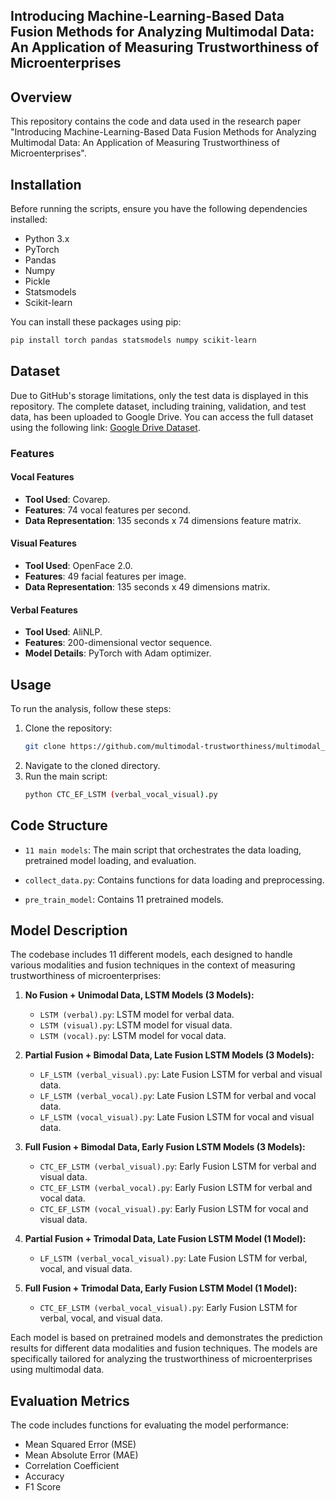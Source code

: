
## Introducing Machine-Learning-Based Data Fusion Methods for Analyzing Multimodal Data: An Application of Measuring Trustworthiness of Microenterprises

## Overview
This repository contains the code and data used in the research paper "Introducing Machine-Learning-Based Data Fusion Methods for Analyzing Multimodal Data: An Application of Measuring Trustworthiness of Microenterprises". 

## Installation
Before running the scripts, ensure you have the following dependencies installed:
- Python 3.x
- PyTorch
- Pandas
- Numpy
- Pickle
- Statsmodels
- Scikit-learn

You can install these packages using pip:
```bash
pip install torch pandas statsmodels numpy scikit-learn
```


## Dataset
Due to GitHub's storage limitations, only the test data is displayed in this repository. The complete dataset, including training, validation, and test data, has been uploaded to Google Drive. You can access the full dataset using the following link: [Google Drive Dataset](https://drive.google.com/drive/folders/1EpMjVBAh1d9Zh73QkjpChoufGOqxBgvt).


### Features 
#### Vocal Features
- **Tool Used**: Covarep.
- **Features**: 74 vocal features per second.
- **Data Representation**: 135 seconds x 74 dimensions feature matrix.

#### Visual Features
- **Tool Used**: OpenFace 2.0.
- **Features**: 49 facial features per image.
- **Data Representation**: 135 seconds x 49 dimensions matrix.

#### Verbal Features
- **Tool Used**: AliNLP.
- **Features**: 200-dimensional vector sequence.
- **Model Details**: PyTorch with Adam optimizer.



## Usage
To run the analysis, follow these steps:
1. Clone the repository:
   ```bash
   git clone https://github.com/multimodal-trustworthiness/multimodal_trustworthiness.
   ```
2. Navigate to the cloned directory.
3. Run the main script:
   ```bash
   python CTC_EF_LSTM (verbal_vocal_visual).py
   ```


## Code Structure
- `11 main models`: The main script that orchestrates the data loading,  pretrained model loading, and evaluation.
  
- `collect_data.py`: Contains functions for data loading and preprocessing.
  
- `pre_train_model`: Contains 11 pretrained models.
  


## Model Description
The codebase includes 11 different models, each designed to handle various modalities and fusion techniques in the context of measuring trustworthiness of microenterprises:

1. **No Fusion + Unimodal Data, LSTM Models (3 Models):**
   - `LSTM (verbal).py`: LSTM model for verbal data.
   - `LSTM (visual).py`: LSTM model for visual data.
   - `LSTM (vocal).py`: LSTM model for vocal data.

2. **Partial Fusion + Bimodal Data, Late Fusion LSTM Models (3 Models):**
   - `LF_LSTM (verbal_visual).py`: Late Fusion LSTM for verbal and visual data.
   - `LF_LSTM (verbal_vocal).py`: Late Fusion LSTM for verbal and vocal data.
   - `LF_LSTM (vocal_visual).py`: Late Fusion LSTM for vocal and visual data.

3. **Full Fusion + Bimodal Data, Early Fusion LSTM Models (3 Models):**
   - `CTC_EF_LSTM (verbal_visual).py`: Early Fusion LSTM for verbal and visual data.
   - `CTC_EF_LSTM (verbal_vocal).py`: Early Fusion LSTM for verbal and vocal data.
   - `CTC_EF_LSTM (vocal_visual).py`: Early Fusion LSTM for vocal and visual data.

4. **Partial Fusion + Trimodal Data, Late Fusion LSTM Model (1 Model):**
   - `LF_LSTM (verbal_vocal_visual).py`: Late Fusion LSTM for verbal, vocal, and visual data.

5. **Full Fusion + Trimodal Data, Early Fusion LSTM Model (1 Model):**
   - `CTC_EF_LSTM (verbal_vocal_visual).py`: Early Fusion LSTM for verbal, vocal, and visual data.

Each model is based on pretrained models and demonstrates the prediction results for different data modalities and fusion techniques. The models are specifically tailored for analyzing the trustworthiness of microenterprises using multimodal data.



## Evaluation Metrics
The code includes functions for evaluating the model performance:
- Mean Squared Error (MSE)
- Mean Absolute Error (MAE)
- Correlation Coefficient
- Accuracy
- F1 Score


